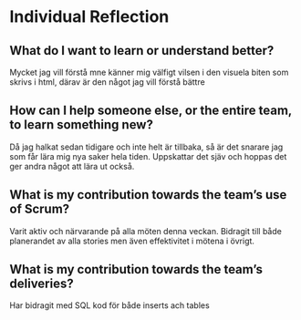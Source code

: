 # Individual Reflection


## What do I want to learn or understand better?
Mycket jag vill förstå mne känner mig välfigt vilsen i den visuela biten som skrivs i html, därav är den något jag vill förstå bättre


## How can I help someone else, or the entire team, to learn something new?
Då jag halkat sedan tidigare och inte helt är tillbaka, så är det snarare jag som får lära mig nya saker hela tiden. Uppskattar det sjäv och hoppas det ger andra något att lära ut också.


## What is my contribution towards the team’s use of Scrum?
Varit aktiv och närvarande på alla möten denna veckan. Bidragit till både planerandet av alla stories men även effektivitet i mötena i övrigt.


## What is my contribution towards the team’s deliveries?
Har bidragit med SQL kod för både inserts ach tables